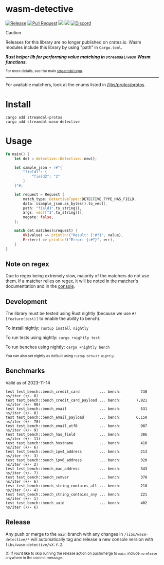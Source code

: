 wasm-detective
================
[![Release](https://github.com/streamdal/streamdal/actions/workflows/libs-wasm-release.yml/badge.svg)](https://github.com/streamdal/streamdal/blob/main/.github/workflows/libs-wasm-release.yml)
[![Pull Request](https://github.com/streamdal/streamdal/actions/workflows/libs-wasm-detective-pr.yml/badge.svg)](https://github.com/streamdal/streamdal/blob/main/.github/workflows/libs-wasm-detective-pr.yml)
<a href="https://crates.io/crates/streamdal-wasm-detective/"><img src="https://img.shields.io/crates/v/streamdal-wasm-detective.svg"></a>
<a href="https://docs.rs/streamdal-wasm-detective/"><img src="https://img.shields.io/badge/docs-rustdoc-369"></a>
[![Discord](https://img.shields.io/badge/Community-Discord-4c57e8.svg)](https://discord.gg/streamdal)

> [!CAUTION]
> Releases for this library are no longer published on crates.io. Wasm modules
> include this library by using "path" in `Cargo.toml`.

_**Rust helper lib for performing value matching in `streamdal/wasm` Wasm functions.**_

<sub>For more details, see the main
[streamdal repo](https://github.com/streamdal/streamdal).</sub>

---

For available matchers, look at the enums listed in
[/libs/protos/protos](https://github.com/streamdal/streamdal/blob/main/libs/protos/protos/steps/sp_steps_detective.proto).

# Install
```
cargo add streamdal-protos
cargo add streamdal-wasm-detective
```

# Usage
```rust
fn main() {
    let det = detective::Detective::new();

    let sample_json = r#"{
        "field1": {
            "field2": "2"
        }
    }"#;

    let request = Request {
        match_type: DetectiveType::DETECTIVE_TYPE_HAS_FIELD,
        data: &sample_json.as_bytes().to_vec(),
        path: "field1".to_string(),
        args: vec!["1".to_string()],
        negate: false,
    };

    match det.matches(&request) {
        Ok(value) => println!("Result: {:#?}", value),
        Err(err) => println!("Error: {:#?}", err),
    }
}
```

## Note on regex
Due to regex being extremely slow, majority of the matchers do not use them. If
a matcher relies on regex, it will be noted in the matcher's documentation and
in the [console](../../apps/console).

## Development
The library must be tested using Rust nightly (because we use `#![feature(test)]` to enable the ability to bench).

To install nightly: `rustup install nightly`

To run tests using nightly: `cargo +nightly test`

To run benches using nightly: `cargo +nightly bench`

<sub>You can also set nightly as default using `rustup default nightly`.</sub>

## Benchmarks

Valid as of 2023-11-14

```
test test_bench::bench_credit_card         ... bench:         730 ns/iter (+/- 8)
test test_bench::bench_credit_card_payload ... bench:       7,821 ns/iter (+/- 90)
test test_bench::bench_email               ... bench:         531 ns/iter (+/- 8)
test test_bench::bench_email_payload       ... bench:       6,150 ns/iter (+/- 78)
test test_bench::bench_email_utf8          ... bench:         907 ns/iter (+/- 9)
test test_bench::bench_has_field           ... bench:         386 ns/iter (+/- 11)
test test_bench::bench_hostname            ... bench:         410 ns/iter (+/- 6)
test test_bench::bench_ipv4_address        ... bench:         213 ns/iter (+/- 3)
test test_bench::bench_ipv6_address        ... bench:         320 ns/iter (+/- 2)
test test_bench::bench_mac_address         ... bench:         343 ns/iter (+/- 7)
test test_bench::bench_semver              ... bench:         378 ns/iter (+/- 6)
test test_bench::bench_string_contains_all ... bench:         218 ns/iter (+/- 4)
test test_bench::bench_string_contains_any ... bench:         221 ns/iter (+/- 1)
test test_bench::bench_uuid                ... bench:         402 ns/iter (+/- 6)
```

## Release

Any push or merge to the `main` branch with any changes in `/libs/wasm-detective/*`
will automatically tag and release a new console version with `libs/wasm-detective/vX.Y.Z`.

<sub>(1) If you'd like to skip running the release action on push/merge to `main`,
include `norelease` anywhere in the commit message.</sub>
